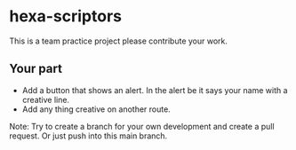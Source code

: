 # hexa-scriptors
This is a team practice project please contribute your work. 

## Your part
- Add a button that shows an alert. In the alert be it says your name with a creative line.
- Add any thing creative on another route.

Note: Try to create a branch for your own development and create a pull request. Or just push into this main branch. 
